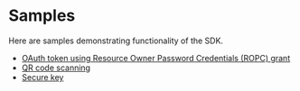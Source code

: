 # Samples

Here are samples demonstrating functionality of the SDK. 

- [OAuth token using Resource Owner Password Credentials (ROPC) grant](oauth)
- [QR code scanning](qrscan)
- [Secure key](securekey)
